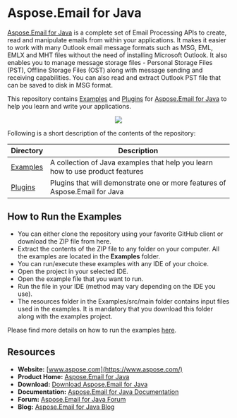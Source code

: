 # Aspose.Email for Java

[Aspose.Email for Java](https://products.aspose.com/email/java) is a complete set of Email Processing APIs to create, read and manipulate emails from within your applications. It makes it easier to work with many Outlook email message formats such as MSG, EML, EMLX and MHT files without the need of installing Microsoft Outlook. It also enables you to manage message storage files - Personal Storage Files (PST), Offline Storage Files (OST) along with message sending and receiving capabilities. You can also read and extract Outlook PST file that can be saved to disk in MSG format.

This repository contains [Examples](Examples) and [Plugins](Plugins) for [Aspose.Email for Java](https://products.aspose.com/email/java) to help you learn and write your applications.

<p align="center">
  <a title="Download complete Aspose.Email for Java source code" href="https://github.com/asposeemail/Aspose_Email_Java/archive/master.zip">
    <img src="http://i.imgur.com/hwNhrGZ.png" />
  </a>
</p>

Following is a short description of the contents of the repository:

Directory  | Description
---------- | -----------
[Examples](Examples)  | A collection of Java examples that help you learn how to use product features
[Plugins](Plugins)  | Plugins that will demonstrate one or more features of Aspose.Email for Java

## How to Run the Examples

* You can either clone the repository using your favorite GitHub client or download the ZIP file from here.
* Extract the contents of the ZIP file to any folder on your computer. All the examples are located in the **Examples** folder.
* You can run/execute these examples with any IDE of your choice.
* Open the project in your selected IDE.
* Open the example file that you want to run.
* Run the file in your IDE (method may vary depending on the IDE you use).
* The resources folder in the Examples/src/main folder contains input files used in the examples. It is mandatory that you download this folder along with the examples project.

Please find more details on how to run the examples [here](https://docs.aspose.com/display/emailjava/How+to+Run+the+Examples).

## Resources

* **Website:** [www.aspose.com](https://www.aspose.com/)
* **Product Home:** [Aspose.Email for Java](https://products.aspose.com/email/java)
* **Download:** [Download Aspose.Email for Java](https://downloads.aspose.com/email/java)
* **Documentation:** [Aspose.Email for Java Documentation](https://docs.aspose.com/display/emailjava/Home)
* **Forum:** [Aspose.Email for Java Forum](https://forum.aspose.com/c/email)
* **Blog:** [Aspose.Email for Java Blog](https://blog.aspose.com/category/email/)
